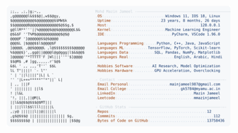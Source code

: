 <picture>
  <source srcset="https://raw.githubusercontent.com/mmazinjameel/mmazinjameel/main/dark_mode.svg?v=1753949816" media="(prefers-color-scheme: dark)">
  <img src="https://raw.githubusercontent.com/mmazinjameel/mmazinjameel/main/light_mode.svg?v=1753949816">
</picture>
